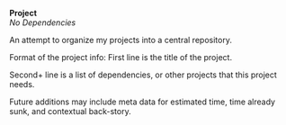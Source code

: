 **Project**  
*No Dependencies*  

An attempt to organize my projects into a central repository.

Format of the project info:
First line is the title of the project.

Second+ line is a list of dependencies, or other projects that this project needs.

Future additions may include meta data for estimated time, time already sunk, and contextual back-story.